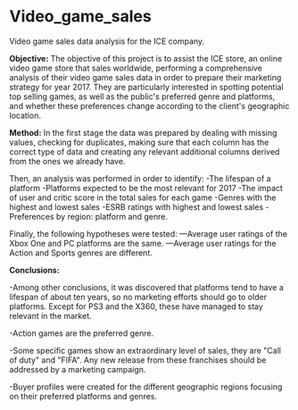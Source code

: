 # Video_game_sales
Video game sales data analysis for the ICE company.

**Objective:** The objective of this project is to assist the ICE store, an online video game store that sales worldwide, performing a comprehensive analysis of their video game sales data in order to prepare their marketing strategy for year 2017. They are particularly interested in spotting potential top selling games, as well as the public's preferred genre and platforms, and whether these preferences change according to the client's geographic location. 

**Method:** In the first stage the data was prepared by dealing with missing values, checking for duplicates, making sure that each column has the correct type of data and creating any relevant additional columns derived from the ones we already have.

Then, an analysis was performed in order to identify: 
-The lifespan of a platform 
-Platforms expected to be the most relevant for 2017 
-The impact of user and critic score in the total sales for each game 
-Genres with the highest and lowest sales 
-ESRB ratings with highest and lowest sales 
-Preferences by region: platform and genre.

Finally, the following hypotheses were tested: 
—Average user ratings of the Xbox One and PC platforms are the same. 
—Average user ratings for the Action and Sports genres are different.

**Conclusions:** 

-Among other conclusions, it was discovered that platforms tend to have a lifespan of about ten years, so no marketing efforts should go to older platforms. Except for PS3 and the X360, these have managed to stay relevant in the market. 

-Action games are the preferred genre.

-Some specific games show an extraordinary level of sales, they are "Call of duty" and "FIFA". Any new release from these franchises should be addressed by a marketing campaign.

-Buyer profiles were created for the different geographic regions focusing on their preferred platforms and genres. 


 
